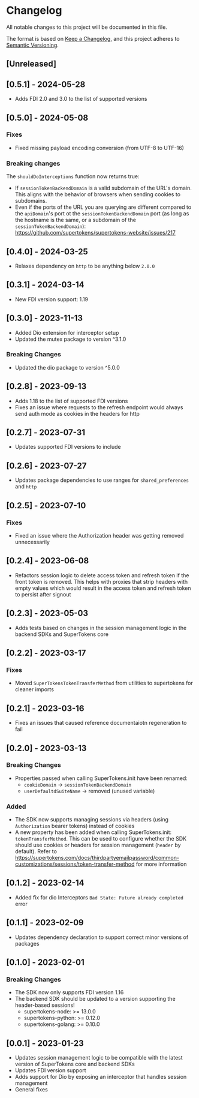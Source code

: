 # Changelog
All notable changes to this project will be documented in this file.

The format is based on [Keep a Changelog](https://keepachangelog.com/en/1.0.0/),
and this project adheres to [Semantic Versioning](https://semver.org/spec/v2.0.0.html).

## [Unreleased]

## [0.5.1] - 2024-05-28

- Adds FDI 2.0 and 3.0 to the list of supported versions

## [0.5.0] - 2024-05-08

### Fixes
- Fixed missing payload encoding conversion (from UTF-8 to UTF-16)

### Breaking changes

The `shouldDoInterceptions` function now returns true: 
- If `sessionTokenBackendDomain` is a valid subdomain of the URL's domain. This aligns with the behavior of browsers when sending cookies to subdomains.
- Even if the ports of the URL you are querying are different compared to the `apiDomain`'s port ot the `sessionTokenBackendDomain` port (as long as the hostname is the same, or a subdomain of the `sessionTokenBackendDomain`): https://github.com/supertokens/supertokens-website/issues/217


## [0.4.0] - 2024-03-25
- Relaxes dependency on `http` to be anything below `2.0.0`

## [0.3.1] - 2024-03-14
- New FDI version support: 1.19

## [0.3.0] - 2023-11-13

- Added Dio extension for interceptor setup
- Updated the mutex package to version ^3.1.0

### Breaking Changes

- Updated the dio package to version ^5.0.0

## [0.2.8] - 2023-09-13

- Adds 1.18 to the list of supported FDI versions
- Fixes an issue where requests to the refresh endpoint would always send auth mode as cookies in the headers for http

## [0.2.7] - 2023-07-31

- Updates supported FDI versions to include

## [0.2.6] - 2023-07-27

- Updates package dependencies to use ranges for `shared_preferences` and `http`

## [0.2.5] - 2023-07-10

### Fixes

- Fixed an issue where the Authorization header was getting removed unnecessarily

## [0.2.4] - 2023-06-08

- Refactors session logic to delete access token and refresh token if the front token is removed. This helps with proxies that strip headers with empty values which would result in the access token and refresh token to persist after signout

## [0.2.3] - 2023-05-03

- Adds tests based on changes in the session management logic in the backend SDKs and SuperTokens core

## [0.2.2] - 2023-03-17

### Fixes
- Moved `SuperTokensTokenTransferMethod` from utilities to supertokens for cleaner imports

## [0.2.1] - 2023-03-16

- Fixes an issues that caused reference documentaiotn regeneration to fail
## [0.2.0] - 2023-03-13

### Breaking Changes

- Properties passed when calling SuperTokens.init have been renamed:
    - `cookieDomain` -> `sessionTokenBackendDomain`
    - `userDefaultdSuiteName` -> removed (unused variable)

### Added

- The SDK now supports managing sessions via headers (using `Authorization` bearer tokens) instead of cookies
- A new property has been added when calling SuperTokens.init: `tokenTransferMethod`. This can be used to configure whether the SDK should use cookies or headers for session management (`header` by default). Refer to https://supertokens.com/docs/thirdpartyemailpassword/common-customizations/sessions/token-transfer-method for more information

## [0.1.2] - 2023-02-14

- Added fix for dio Interceptors `Bad State: Future already completed` error

## [0.1.1] - 2023-02-09

- Updates dependency declaration to support correct minor versions of packages

## [0.1.0] - 2023-02-01

### Breaking Changes

- The SDK now only supports FDI version 1.16
- The backend SDK should be updated to a version supporting the header-based sessions!
    - supertokens-node: >= 13.0.0
    - supertokens-python: >= 0.12.0
    - supertokens-golang: >= 0.10.0

## [0.0.1] - 2023-01-23
- Updates session management logic to be compatible with the latest version of SuperTokens core and backend SDKs
- Updates FDI version support
- Adds support for Dio by exposing an interceptor that handles session management
- General fixes